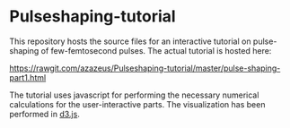 # Pulseshaping-tutorial
This repository hosts the source files for an interactive tutorial on pulse-shaping of few-femtosecond pulses. The actual tutorial is hosted here:

https://rawgit.com/azazeus/Pulseshaping-tutorial/master/pulse-shaping-part1.html

The tutorial uses javascript for performing the necessary numerical calculations for the user-interactive parts. The visualization has been performed in [d3.js](www.d3.js).
